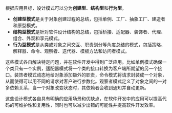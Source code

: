 根据应用目标，设计模式可以分为**创建型**、**结构型**和**行为型**。

+ **创建型模式**是关于对象创建过程的总结，包括单例、工厂、抽象工厂、建造者和原型模式。
+ **结构型模式**是针对软件设计结构的总结，包括桥接、适配器、装饰者、代理、组合、外观和享元模式。
+ **行为型模式**是从类或对象之间交互、职责划分等角度总结的模式，包括策略、解释器、命令、观察者、迭代器、模板方法和访问者模式。

这些模式各自解决特定问题，并在软件开发中得到广泛应用。比如单例模式确保一个类只有一个实例，适配器模式将一个类的接口转换为客户端所期望的另一个接口。装饰者模式动态地给对象添加额外的职责，命令模式将请求封装成一个对象，从而使得可以用不同的请求对客户进行参数化。观察者模式定义了对象之间的一对多依赖关系，当一个对象改变状态时，其依赖者会收到通知并自动更新。

这些设计模式各自具有明确的应用场景和优缺点，在软件开发中的应用可以提高代码的可维护性和复用性，同时也可以减少出错的可能性并提高软件开发效率。

